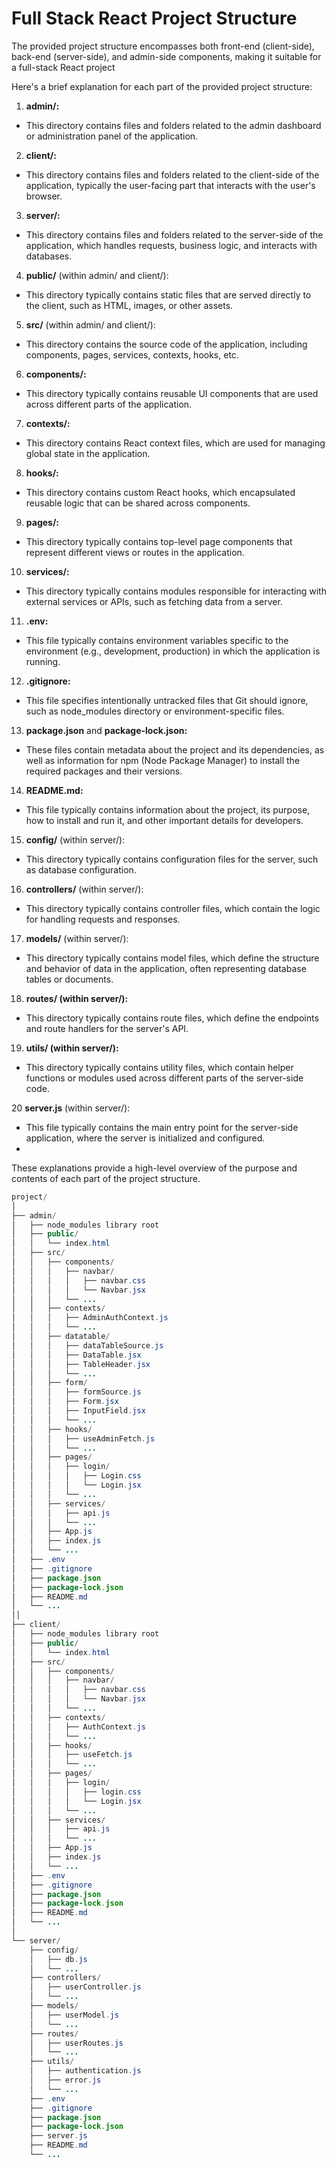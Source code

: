 # Full Stack React Project Structure

The provided project structure encompasses both front-end (client-side), back-end (server-side), and admin-side components, making it suitable for a full-stack React project

Here's a brief explanation for each part of the provided project structure:

1. **admin/:**

- This directory contains files and folders related to the admin dashboard or administration panel of the application.

2. **client/:**

- This directory contains files and folders related to the client-side of the application, typically the user-facing part that interacts with the user's browser.

3. **server/:**

- This directory contains files and folders related to the server-side of the application, which handles requests, business logic, and interacts with databases.

4. **public/** (within admin/ and client/):

- This directory typically contains static files that are served directly to the client, such as HTML, images, or other assets.

5. **src/** (within admin/ and client/):

- This directory contains the source code of the application, including components, pages, services, contexts, hooks, etc.

6. **components/:**

- This directory typically contains reusable UI components that are used across different parts of the application.

7. **contexts/:**

- This directory contains React context files, which are used for managing global state in the application.

8. **hooks/:**

- This directory contains custom React hooks, which encapsulated reusable logic that can be shared across components.

9. **pages/:**

- This directory typically contains top-level page components that represent different views or routes in the application.

10. **services/:**

- This directory typically contains modules responsible for interacting with external services or APIs, such as fetching data from a server.

11. **.env:**

- This file typically contains environment variables specific to the environment (e.g., development, production) in which the application is running.

12. **.gitignore:**

- This file specifies intentionally untracked files that Git should ignore, such as node_modules directory or environment-specific files.

13. **package.json** and **package-lock.json:**

- These files contain metadata about the project and its dependencies, as well as information for npm (Node Package Manager) to install the required packages and their versions.

14. **README.md:**

- This file typically contains information about the project, its purpose, how to install and run it, and other important details for developers.

15. **config/** (within server/):

- This directory typically contains configuration files for the server, such as database configuration.

16. **controllers/** (within server/):

- This directory typically contains controller files, which contain the logic for handling requests and responses.

17. **models/** (within server/):

- This directory typically contains model files, which define the structure and behavior of data in the application, often representing database tables or documents.

18. **routes/ (within server/):**

- This directory typically contains route files, which define the endpoints and route handlers for the server's API.

19. **utils/ (within server/):**

- This directory typically contains utility files, which contain helper functions or modules used across different parts of the server-side code.

20 **server.js** (within server/):

- This file typically contains the main entry point for the server-side application, where the server is initialized and configured.
- 
These explanations provide a high-level overview of the purpose and contents of each part of the project structure.

```java
project/
│
├── admin/
│   ├── node_modules library root
│   ├── public/
│   │   └── index.html
│   ├── src/
│   │   ├── components/
│   │   │   ├── navbar/
│   │   │   │   ├── navbar.css
│   │   │   │   └── Navbar.jsx
│   │   │   └── ...
│   │   ├── contexts/
│   │   │   ├── AdminAuthContext.js
│   │   │   └── ...
│   │   ├── datatable/
│   │   │   ├── dataTableSource.js
│   │   │   ├── DataTable.jsx
│   │   │   ├── TableHeader.jsx
│   │   │   └── ...
│   │   ├── form/
│   │   │   ├── formSource.js
│   │   │   ├── Form.jsx
│   │   │   ├── InputField.jsx
│   │   │   └── ...
│   │   ├── hooks/
│   │   │   ├── useAdminFetch.js
│   │   │   └── ... 
│   │   ├── pages/
│   │   │   ├── login/
│   │   │   │   ├── Login.css
│   │   │   │   └── Login.jsx
│   │   │   └── ...
│   │   ├── services/
│   │   │   ├── api.js
│   │   │   └── ...
│   │   ├── App.js
│   │   ├── index.js
│   │   └── ...
│   ├── .env
│   ├── .gitignore
│   ├── package.json
│   ├── package-lock.json
│   ├── README.md
│   └── ...
││
├── client/
│   ├── node_modules library root
│   ├── public/
│   │   └── index.html
│   ├── src/
│   │   ├── components/
│   │   │   ├── navbar/
│   │   │   │   ├── navbar.css
│   │   │   │   └── Navbar.jsx
│   │   │   └── ...
│   │   ├── contexts/
│   │   │   ├── AuthContext.js
│   │   │   └── ...
│   │   ├── hooks/
│   │   │   ├── useFetch.js
│   │   │   └── ...
│   │   ├── pages/
│   │   │   ├── login/
│   │   │   │   ├── login.css
│   │   │   │   └── Login.jsx
│   │   │   └── ...
│   │   ├── services/
│   │   │   ├── api.js
│   │   │   └── ...
│   │   ├── App.js 
│   │   ├── index.js
│   │   └── ...
│   ├── .env
│   ├── .gitignore
│   ├── package.json
│   ├── package-lock.json
│   ├── README.md
│   └── ...
│
└── server/
    ├── config/
    │   ├── db.js
    │   └── ...
    ├── controllers/
    │   ├── userController.js
    │   └── ...
    ├── models/
    │   ├── userModel.js
    │   └── ...
    ├── routes/
    │   ├── userRoutes.js
    │   └── ...
    ├── utils/
    │   ├── authentication.js
    │   ├── error.js
    │   └── ...
    ├── .env
    ├── .gitignore
    ├── package.json
    ├── package-lock.json
    ├── server.js
    ├── README.md
    └── ...
```

